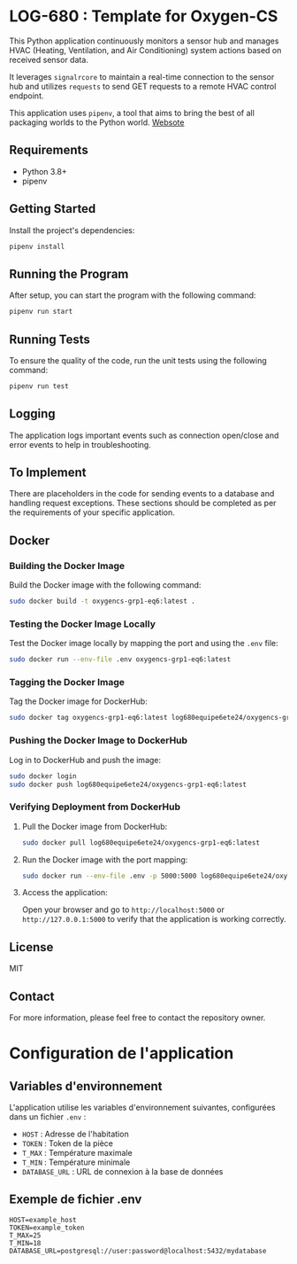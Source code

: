 # LOG-680 : Template for Oxygen-CS

This Python application continuously monitors a sensor hub and manages HVAC (Heating, Ventilation, and Air Conditioning) system actions based on received sensor data.

It leverages `signalrcore` to maintain a real-time connection to the sensor hub and utilizes `requests` to send GET requests to a remote HVAC control endpoint.

This application uses `pipenv`, a tool that aims to bring the best of all packaging worlds to the Python world. [Websote](https://pipenv.pypa.io/en/latest/index.html)

## Requirements

- Python 3.8+
- pipenv

## Getting Started

Install the project's dependencies:

```bash
pipenv install
```

## Running the Program

After setup, you can start the program with the following command:

```bash
pipenv run start
```
## Running Tests

To ensure the quality of the code, run the unit tests using the following command:

```bash
pipenv run test
```

## Logging

The application logs important events such as connection open/close and error events to help in troubleshooting.

## To Implement

There are placeholders in the code for sending events to a database and handling request exceptions. These sections should be completed as per the requirements of your specific application.

## Docker

### Building the Docker Image

Build the Docker image with the following command:

```bash
sudo docker build -t oxygencs-grp1-eq6:latest .
```

### Testing the Docker Image Locally

Test the Docker image locally by mapping the port and using the `.env` file:

```bash
sudo docker run --env-file .env oxygencs-grp1-eq6:latest
```

### Tagging the Docker Image

Tag the Docker image for DockerHub:

```bash
sudo docker tag oxygencs-grp1-eq6:latest log680equipe6ete24/oxygencs-grp1-eq6:latest
```

### Pushing the Docker Image to DockerHub

Log in to DockerHub and push the image:

```bash
sudo docker login
sudo docker push log680equipe6ete24/oxygencs-grp1-eq6:latest
```

### Verifying Deployment from DockerHub

1. Pull the Docker image from DockerHub:

    ```bash
    sudo docker pull log680equipe6ete24/oxygencs-grp1-eq6:latest
    ```

2. Run the Docker image with the port mapping:

    ```bash
    sudo docker run --env-file .env -p 5000:5000 log680equipe6ete24/oxygencs-grp1-eq6:latest
    ```

3. Access the application:

    Open your browser and go to `http://localhost:5000` or `http://127.0.0.1:5000` to verify that the application is working correctly.

## License

MIT

## Contact

For more information, please feel free to contact the repository owner.

# Configuration de l'application

## Variables d'environnement

L'application utilise les variables d'environnement suivantes, configurées dans un fichier `.env` :

- `HOST` : Adresse de l'habitation
- `TOKEN` : Token de la pièce
- `T_MAX` : Température maximale
- `T_MIN` : Température minimale
- `DATABASE_URL` : URL de connexion à la base de données

## Exemple de fichier .env

```env
HOST=example_host
TOKEN=example_token
T_MAX=25
T_MIN=18
DATABASE_URL=postgresql://user:password@localhost:5432/mydatabase
```
